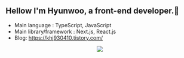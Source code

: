 
<div align='left'>
  <h2>Hellow I'm Hyunwoo, a front-end developer.👋</h2>
</div>
  
- Main language : TypeScript, JavaScript
- Main library/framework : Next.js, React.js
- Blog: https://khj930410.tistory.com/

<div align='center'>
  <a href="https://hits.seeyoufarm.com"><img src="https://hits.seeyoufarm.com/api/count/incr/badge.svg?url=https%3A%2F%2Fgithub.com%2Flbaku89%2Fhit-counter&count_bg=%237C7C7C&title_bg=%230080FF&icon=github.svg&icon_color=%23FFFFFF&title=hits&edge_flat=false"/></a>
</div>


<!--


- ✅프로덕트의 성공을 최우선으로 생각해요
- ✅목적 조직을 선호해요  
- ✅새로운 기능 개발하기를 좋아해요
- ✅DX에도 관심이 많아요
- ✅문제를 해결했을 때 오는 쾌감을 좋아해요
-->

<!--
##### 🔨Stack
![Badge](https://img.shields.io/badge/React-61DAFB.svg?&logo=React&logoColor=FFF)
![Badge](https://img.shields.io/badge/Next.js-000000.svg?&logo=Next.js&logoColor=FFF)
![Badge](https://img.shields.io/badge/HTML5-E34F26.svg?&logo=HTML5&logoColor=FFF)
![Badge](https://img.shields.io/badge/CSS3-1572B6.svg?&logo=CSS3&logoColor=FFF)
![Badge](https://img.shields.io/badge/shadcn/ui-000000.svg?&logo=shadcn/ui&logoColor=FFF)
![Badge](https://img.shields.io/badge/Tailwind%20CSS-06B6D4.svg?&logo=Tailwind%20CSS&logoColor=FFF)
![Badge](https://img.shields.io/badge/Sass-CC6699.svg?&logo=Sass&logoColor=FFF)
![Badge](https://img.shields.io/badge/MUI-007FFF.svg?&logo=MUI&logoColor=FFF)
![Badge](https://img.shields.io/badge/JavaScript-F7DF1E.svg?&logo=JavaScript&logoColor=FFF)
![Badge](https://img.shields.io/badge/TypeScript-3178C6.svg?&logo=TypeScript&logoColor=FFF)
![Badge](https://img.shields.io/badge/styled-components-DB7093.svg?&logo=styled-components&logoColor=FFF)
![Badge](https://img.shields.io/badge/Redux-764ABC.svg?&logo=Redux&logoColor=FFF)
![Badge](https://img.shields.io/badge/zustand-000000.svg?&logo=zustand&logoColor=FFF)
eslint,prettier,node,lint-staged
-->



<!--
**lbaku89/lbaku89** is a ✨ _special_ ✨ repository because its `README.md` (this file) appears on your GitHub profile.

Here are some ideas to get you started:

- 🔭 I’m currently working on ...
- 🌱 I’m currently learning ...
- 👯 I’m looking to collaborate on ...
- 🤔 I’m looking for help with ...
- 💬 Ask me about ...
- 📫 How to reach me: ...
- 😄 Pronouns: ...
- ⚡ Fun fact: ...
-->
